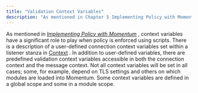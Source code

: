 ```yaml
---
title: "Validation Context Variables"
description: "As mentioned in Chapter 5 Implementing Policy with Momentum context variables have a significant role to play when policy is enforced using scripts There is a description of a user defined connection context variables set within a listener stanza in Context In addition to user defined variables there are predefined..."
---
```



<a name="idp3416064"></a> 

As mentioned in [*Implementing Policy with Momentum*](/momentum/3/3-reference/3-reference-policy) , context variables have a significant role to play when policy is enforced using scripts. There is a description of a user-defined connection context variables set within a listener stanza in [Context](/momentum/3/3-reference/ecelerity-conf#ecelerity.conf3.listener.options.context) . In addition to user-defined variables, there are predefined validation context variables accessible in both the connection context and the message context. Not all context variables will be set in all cases; some, for example, depend on TLS settings and others on which modules are loaded into Momentum. Some context variables are defined in a global scope and some in a module scope.
